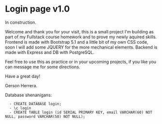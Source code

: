 # Login page v1.0
In construction.

Welcome and thank you for your visit, this is a small project I'm building as part of my Fullstack course homework and to prove my newly aquired skills.
Frontend is made with Bootstrap 5.1 and a little bit of my own CSS code, soon I will add some JQUERY for the more mechanical elements.
Backend is made with Express and DB with PostgreSQL.

Feel free to use this as practice or in your upcoming projects, if you like you can message me for some directions.

Have a great day!

Gerson Herrera.


Database shenanigans:
```plain
  - CREATE DATABASE login;
  - \c login
  - CREATE TABLE login (id SERIAL PRIMARY KEY, email VARCHAR(60) NOT NULL, password VARCHAR(50) NOT NULL);
```



